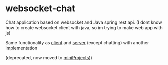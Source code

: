# websocket-chat
Chat application based on websocket and Java spring rest api. (I dont know how to create websocket client with java, so im trying to make web app with js)

Same functionality as [client](https://github.com/Dylag/sample-chat-app-client) and [server](https://github.com/Dylag/sample-chat-app-server) (except chatting) with another implementation

(deprecated, now moved to [miniProjects](https://github.com/Dylag/miniProjects)))

